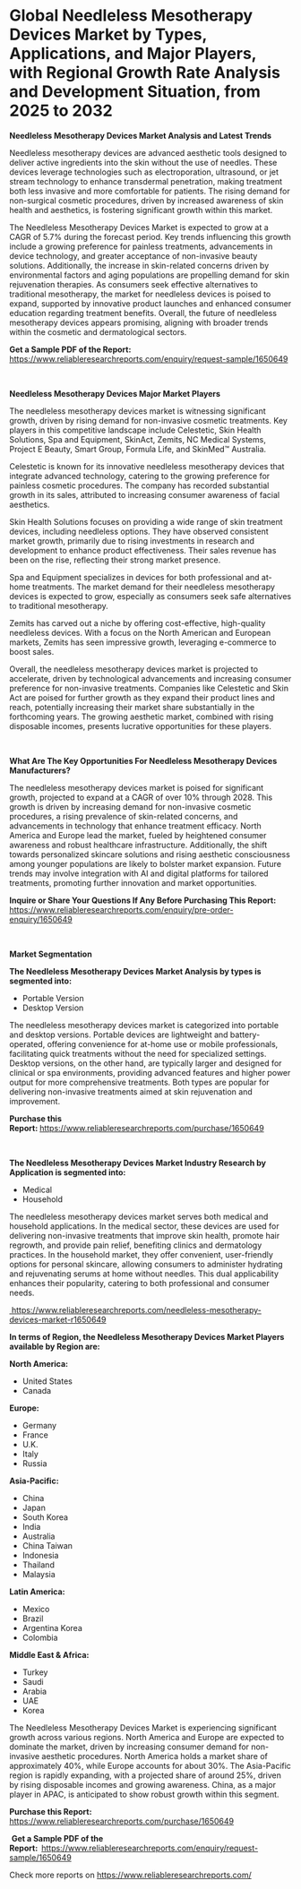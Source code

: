 <p><h1>Global Needleless Mesotherapy Devices Market by Types, Applications, and Major Players, with Regional Growth Rate Analysis and Development Situation, from 2025 to 2032</h1></p><p><strong>Needleless Mesotherapy Devices Market Analysis and Latest Trends</strong></p>
<p><p>Needleless mesotherapy devices are advanced aesthetic tools designed to deliver active ingredients into the skin without the use of needles. These devices leverage technologies such as electroporation, ultrasound, or jet stream technology to enhance transdermal penetration, making treatment both less invasive and more comfortable for patients. The rising demand for non-surgical cosmetic procedures, driven by increased awareness of skin health and aesthetics, is fostering significant growth within this market.</p><p>The Needleless Mesotherapy Devices Market is expected to grow at a CAGR of 5.7% during the forecast period. Key trends influencing this growth include a growing preference for painless treatments, advancements in device technology, and greater acceptance of non-invasive beauty solutions. Additionally, the increase in skin-related concerns driven by environmental factors and aging populations are propelling demand for skin rejuvenation therapies. As consumers seek effective alternatives to traditional mesotherapy, the market for needleless devices is poised to expand, supported by innovative product launches and enhanced consumer education regarding treatment benefits. Overall, the future of needleless mesotherapy devices appears promising, aligning with broader trends within the cosmetic and dermatological sectors.</p></p>
<p><strong>Get a Sample PDF of the Report:&nbsp;</strong> <a href="https://www.reliableresearchreports.com/enquiry/request-sample/1650649?utm_campaign=2216&utm_medium=2&utm_source=Github&utm_content=ia&utm_term=23032025&utm_id=needleless-mesotherapy-devices">https://www.reliableresearchreports.com/enquiry/request-sample/1650649</a></p>
<p>&nbsp;</p>
<p><strong>Needleless Mesotherapy Devices Major Market Players</strong></p>
<p><p>The needleless mesotherapy devices market is witnessing significant growth, driven by rising demand for non-invasive cosmetic treatments. Key players in this competitive landscape include Celestetic, Skin Health Solutions, Spa and Equipment, SkinAct, Zemits, NC Medical Systems, Project E Beauty, Smart Group, Formula Life, and SkinMed™ Australia.</p><p>Celestetic is known for its innovative needleless mesotherapy devices that integrate advanced technology, catering to the growing preference for painless cosmetic procedures. The company has recorded substantial growth in its sales, attributed to increasing consumer awareness of facial aesthetics.</p><p>Skin Health Solutions focuses on providing a wide range of skin treatment devices, including needleless options. They have observed consistent market growth, primarily due to rising investments in research and development to enhance product effectiveness. Their sales revenue has been on the rise, reflecting their strong market presence.</p><p>Spa and Equipment specializes in devices for both professional and at-home treatments. The market demand for their needleless mesotherapy devices is expected to grow, especially as consumers seek safe alternatives to traditional mesotherapy.</p><p>Zemits has carved out a niche by offering cost-effective, high-quality needleless devices. With a focus on the North American and European markets, Zemits has seen impressive growth, leveraging e-commerce to boost sales.</p><p>Overall, the needleless mesotherapy devices market is projected to accelerate, driven by technological advancements and increasing consumer preference for non-invasive treatments. Companies like Celestetic and Skin Act are poised for further growth as they expand their product lines and reach, potentially increasing their market share substantially in the forthcoming years. The growing aesthetic market, combined with rising disposable incomes, presents lucrative opportunities for these players.</p></p>
<p>&nbsp;</p>
<p><strong>What Are The Key Opportunities For Needleless Mesotherapy Devices Manufacturers?</strong></p>
<p><p>The needleless mesotherapy devices market is poised for significant growth, projected to expand at a CAGR of over 10% through 2028. This growth is driven by increasing demand for non-invasive cosmetic procedures, a rising prevalence of skin-related concerns, and advancements in technology that enhance treatment efficacy. North America and Europe lead the market, fueled by heightened consumer awareness and robust healthcare infrastructure. Additionally, the shift towards personalized skincare solutions and rising aesthetic consciousness among younger populations are likely to bolster market expansion. Future trends may involve integration with AI and digital platforms for tailored treatments, promoting further innovation and market opportunities.</p></p>
<p><strong>Inquire or Share Your Questions If Any Before Purchasing This Report:</strong> <a href="https://www.reliableresearchreports.com/enquiry/pre-order-enquiry/1650649?utm_campaign=2216&utm_medium=2&utm_source=Github&utm_content=ia&utm_term=23032025&utm_id=needleless-mesotherapy-devices">https://www.reliableresearchreports.com/enquiry/pre-order-enquiry/1650649</a></p>
<p>&nbsp;</p>
<p><strong>Market Segmentation</strong></p>
<p><strong>The Needleless Mesotherapy Devices Market Analysis by types is segmented into:</strong></p>
<p><ul><li>Portable Version</li><li>Desktop Version</li></ul></p>
<p><p>The needleless mesotherapy devices market is categorized into portable and desktop versions. Portable devices are lightweight and battery-operated, offering convenience for at-home use or mobile professionals, facilitating quick treatments without the need for specialized settings. Desktop versions, on the other hand, are typically larger and designed for clinical or spa environments, providing advanced features and higher power output for more comprehensive treatments. Both types are popular for delivering non-invasive treatments aimed at skin rejuvenation and improvement.</p></p>
<p><strong>Purchase this Report:&nbsp;</strong><a href="https://www.reliableresearchreports.com/purchase/1650649?utm_campaign=2216&utm_medium=2&utm_source=Github&utm_content=ia&utm_term=23032025&utm_id=needleless-mesotherapy-devices">https://www.reliableresearchreports.com/purchase/1650649</a></p>
<p>&nbsp;</p>
<p><strong>The Needleless Mesotherapy Devices Market Industry Research by Application is segmented into:</strong></p>
<p><ul><li>Medical</li><li>Household</li></ul></p>
<p><p>The needleless mesotherapy devices market serves both medical and household applications. In the medical sector, these devices are used for delivering non-invasive treatments that improve skin health, promote hair regrowth, and provide pain relief, benefiting clinics and dermatology practices. In the household market, they offer convenient, user-friendly options for personal skincare, allowing consumers to administer hydrating and rejuvenating serums at home without needles. This dual applicability enhances their popularity, catering to both professional and consumer needs.</p></p>
<p><a href="https://www.reliableresearchreports.com/needleless-mesotherapy-devices-market-r1650649?utm_campaign=2216&utm_medium=2&utm_source=Github&utm_content=ia&utm_term=23032025&utm_id=needleless-mesotherapy-devices">&nbsp;https://www.reliableresearchreports.com/needleless-mesotherapy-devices-market-r1650649</a></p>
<p><strong>In terms of Region, the Needleless Mesotherapy Devices Market Players available by Region are:</strong></p>
<p>
    <p> <strong> North America: </strong>
        <ul>
            <li>United States</li>
            <li>Canada</li>
        </ul>
        </p> 
    <p> <strong> Europe: </strong>
        <ul>
            <li>Germany</li>
            <li>France</li>
            <li>U.K.</li>
            <li>Italy</li>
            <li>Russia</li>
        </ul>
        </p> 
    <p> <strong> Asia-Pacific: </strong>
        <ul>
            <li>China</li>
            <li>Japan</li>
            <li>South Korea</li>
            <li>India</li>
            <li>Australia</li>
            <li>China Taiwan</li>
            <li>Indonesia</li>
            <li>Thailand</li>
            <li>Malaysia</li>
        </ul>
        </p> 
    <p> <strong> Latin America: </strong>
        <ul>
            <li>Mexico</li>
            <li>Brazil</li>
            <li>Argentina Korea</li>
            <li>Colombia</li>
        </ul>
        </p> 
    <p> <strong> Middle East & Africa: </strong>
        <ul>
            <li>Turkey</li>
            <li>Saudi</li>
            <li>Arabia</li>
            <li>UAE</li>
            <li>Korea</li>
        </ul>
    </p>
    </p>
<p><p>The Needleless Mesotherapy Devices Market is experiencing significant growth across various regions. North America and Europe are expected to dominate the market, driven by increasing consumer demand for non-invasive aesthetic procedures. North America holds a market share of approximately 40%, while Europe accounts for about 30%. The Asia-Pacific region is rapidly expanding, with a projected share of around 25%, driven by rising disposable incomes and growing awareness. China, as a major player in APAC, is anticipated to show robust growth within this segment.</p></p>
<p><strong>Purchase this Report: </strong><a href="https://www.reliableresearchreports.com/purchase/1650649?utm_campaign=2216&utm_medium=2&utm_source=Github&utm_content=ia&utm_term=23032025&utm_id=needleless-mesotherapy-devices">https://www.reliableresearchreports.com/purchase/1650649</a></p>
<p>&nbsp;<strong>Get a Sample PDF of the Report:&nbsp;&nbsp;</strong><a href="https://www.reliableresearchreports.com/enquiry/request-sample/1650649?utm_campaign=2216&utm_medium=2&utm_source=Github&utm_content=ia&utm_term=23032025&utm_id=needleless-mesotherapy-devices">https://www.reliableresearchreports.com/enquiry/request-sample/1650649</a></p>
<p><strong></strong></p>
<p>Check more reports on <a href="https://www.reliableresearchreports.com/?utm_campaign=2216&utm_medium=2&utm_source=Github&utm_content=ia&utm_term=23032025&utm_id=needleless-mesotherapy-devices">https://www.reliableresearchreports.com/</a></p>